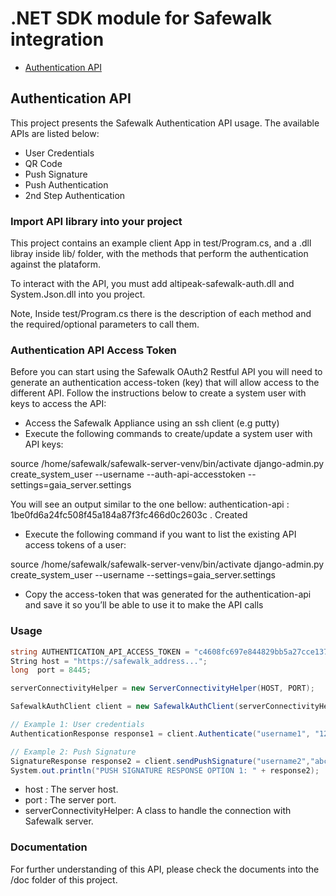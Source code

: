 # .NET SDK module for Safewalk integration

* [Authentication API](#authentication-api)

<a name="authentication-api"></a>
## Authentication API

This project presents the Safewalk Authentication API usage. The available APIs are listed below: 

* User Credentials 
* QR Code 
* Push Signature 
* Push Authentication 
* 2nd Step Authentication

### Import API library into your project

This project contains an example client App in test/Program.cs, and a .dll libray inside lib/ folder, with the methods that perform the authentication against the plataform. 

To interact with the API, you must add altipeak-safewalk-auth.dll and System.Json.dll into you project. 

Note, Inside test/Program.cs there is the description of each method and the required/optional parameters to call them.

### Authentication API Access Token
 
Before you can start using the Safewalk OAuth2 Restful API you will need to generate an authentication access-token (key) that will allow access to the different API.
Follow the instructions below to create a system user with keys to access the API:
* Access the Safewalk Appliance using an ssh client (e.g putty)
* Execute the following commands to create/update a system user with API keys: 

source /home/safewalk/safewalk-server-venv/bin/activate
 django-admin.py create_system_user --username <username> --auth-api-accesstoken --settings=gaia_server.settings

You will see an output similar to the one bellow:
  authentication-api : 1be0fd6a24fc508f45a184a87f3fc466d0c2603c . Created
*  Execute the following command if you want to list the existing API access tokens of a user:
 
 source /home/safewalk/safewalk-server-venv/bin/activate django-admin.py
  create_system_user --username <username> --settings=gaia_server.settings
* Copy the access-token that was generated for the authentication-api and save it so you’ll be able to use it to make the API calls

### Usage

```csharp
string AUTHENTICATION_API_ACCESS_TOKEN = "c4608fc697e844829bb5a27cce13737250161bd0";
String host = "https://safewalk_address...";
long  port = 8445;

serverConnectivityHelper = new ServerConnectivityHelper(HOST, PORT);

SafewalkAuthClient client = new SafewalkAuthClient(serverConnectivityHelper, AUTHENTICATION_API_ACCESS_TOKEN);

// Example 1: User credentials
AuthenticationResponse response1 = client.Authenticate("username1", "12345");

// Example 2: Push Signature
SignatureResponse response2 = client.sendPushSignature("username2","abcde", "A160E4F805C51261541F0AD6BC618AE10BEB3A30786A099CE67DBEFD4F7F929F","All the data here will be signed. This request was generated from Safewalk API.","Sign Transaction","Push signature triggered from safewalk API");
System.out.println("PUSH SIGNATURE RESPONSE OPTION 1: " + response2);
```
* host : The server host.
* port : The server port.
* serverConnectivityHelper: A class to handle the connection with Safewalk server.

### Documentation

For further understanding of this API, please check the documents into the /doc folder of this project.

